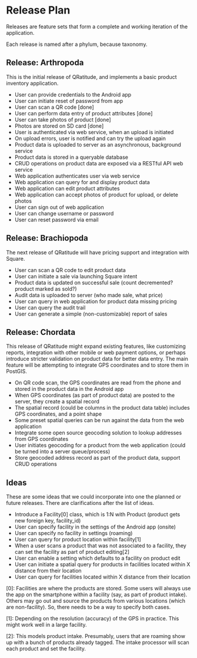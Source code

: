 
Release Plan
============

Releases are feature sets that form a complete and working iteration of the application.

Each release is named after a phylum, because taxonomy.

Release: Arthropoda
-------------------
This is the initial release of QRatitude, and implements a basic product inventory application.

- User can provide credentials to the Android app
- User can initiate reset of password from app
- User can scan a QR code [done]
- User can perform data entry of product attributes [done]
- User can take photos of product [done]
- Photos are stored on SD card [done]
- User is authenticated via web service, when an upload is initiated
- On upload errors, user is notified and can try the upload again
- Product data is uploaded to server as an asynchronous, background service
- Product data is stored in a queryable database
- CRUD operations on product data are exposed via a RESTful API web service
- Web application authenticates user via web service
- Web application can query for and display product data
- Web application can edit product attributes
- Web application can accept photos of product for upload, or delete photos
- User can sign out of web application
- User can change username or password
- User can reset password via email

Release: Brachiopoda
--------------------
The next release of QRatitude will have pricing support and integration with Square.

- User can scan a QR code to edit product data
- User can initiate a sale via launching Square intent
- Product data is updated on successful sale (count decremented?  product marked as sold?)
- Audit data is uploaded to server (who made sale, what price)
- User can query in web application for product data missing pricing
- User can query the audit trail
- User can generate a simple (non-customizable) report of sales

Release: Chordata
-----------------
This release of QRatitude might expand existing features, like customizing reports, integration with other
mobile or web payment options, or perhaps introduce stricter validation on product data for better data
entry.  The main feature will be attempting to integrate GPS coordinates and to store them in PostGIS.

- On QR code scan, the GPS coordinates are read from the phone and stored in the product data in the Android app
- When GPS coordinates (as part of product data) are posted to the server, they create a spatial record
- The spatial record (could be columns in the product data table) includes GPS coordinates, and a point shape
- Some preset spatial queries can be run against the data from the web application
- Integrate some open source geocoding solution to lookup addresses from GPS coordinates
- User initiates geocoding for a product from the web application (could be turned into a server queue/process)
- Store geocoded address record as part of the product data, support CRUD operations


Ideas
-----

These are some ideas that we could incorporate into one the planned or future releases.  There are clarifications
after the list of ideas.

- Introduce a Facility[0] class, which is 1:N with Product (product gets new foreign key, facility_id)
- User can specify facility in the settings of the Android app (onsite)
- User can specify no facility in settings (roaming)
- User can query for product location within facility[1]
- When a user scans a product that was not associated to a facility, they can set the facility as part of product editing[2]
- User can enable a setting which defaults to a facility on product edit
- User can initiate a spatial query for products in facilities located within X distance from their location
- User can query for facilities located within X distance from their location

[0]: Facilities are where the products are stored.  Some users will always use the app on the smartphone within
a facility (say, as part of product intake).  Others may go out and source the products from various locations
(which are non-facility).  So, there needs to be a way to specify both cases.

[1]: Depending on the resolution (accuracy) of the GPS in practice.  This might work well in a large facility.

[2]: This models product intake.  Presumably, users that are roaming show up with a bunch of products already tagged.
The intake processor will scan each product and set the facility.
